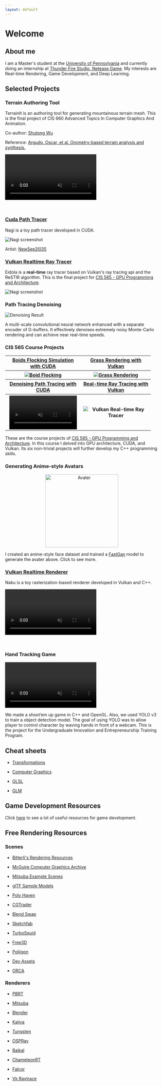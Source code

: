 ```yaml
---
layout: default
---
```


# Welcome

## About me

I am a Master's student at the [University of Pennsylvania](http://cg.cis.upenn.edu/) and currently doing an internship at [Thunder Fire Studio, Netease Game](https://leihuo.163.com/en/). My interests are Real-time Rendering, Game Development, and Deep Learning.

## Selected Projects

### Terrain Authoring Tool

TerrainIt is an authoring tool for generating mountainous terrain mesh. This is the final project of CIS 660 Advanced Topics In Computer Graphics And Animation.

Co-author: [Shutong Wu](https://github.com/ScriptWonder)

Reference: [Argudo, Oscar, et al. Orometry-based terrain analysis and synthesis.](https://dl.acm.org/doi/abs/10.1145/3355089.3356535)

<video src="./docs/projects/media/TerrainIt.mp4" data-canonical-src="./docs/projects/media/TerrainIt.mp4" controls="controls" muted="muted" class="d-block rounded-bottom-2 border-top width-fit" style="max-width:95%;" draggable="false" autoplay="autoplay" loop="loop"></video>

<br>

### [Cuda Path Tracer](https://github.com/IwakuraRein/Nagi)

Nagi is a toy path tracer developed in CUDA.

<img src="./docs/projects/imgs/nagi.png" alt="Nagi screenshot" />

Artist: [NewSee2l035](https://blendswap.com/profile/35454)

### [Vulkan Realtime Ray Tracer](https://github.com/IwakuraRein/CIS-565-Final-VR-Raytracer)

Eidola is a **real-time** ray tracer based on Vulkan's ray tracing api and the ReSTIR algorithm. This is the final project for [CIS 565 - GPU Programming and Architecture](https://cis565-fall-2022.github.io/).

<img src="./docs/projects/imgs/eidola.png" alt="Nagi screenshot" />

### Path Tracing Denoising

<img src="./docs/projects/imgs/PosterAbstract.jpg" alt="Denoising Result" />

A multi-scale convolutional neural network enhanced with a separate encoder of G-buffers. It effectively denoises extremely noisy Monte-Carlo rendering and can achieve near real-time speeds.

### CIS 565 Course Projects

<table style="width:95%">
    <tr>
        <th><a href="https://github.com/IwakuraRein/CIS-565-1-CUDA-Flocking" target="_blank">Boids Flocking Simulation with CUDA</a></th>
        <th><a href="https://github.com/IwakuraRein/CIS-565-5-Vulkan-Grass-Rendering" target="_blank">Grass Rendering with Vulkan</a></th>
    </tr>
    <tr>
        <th><a href="https://github.com/IwakuraRein/CIS-565-1-CUDA-Flocking"><img src="./docs/projects/imgs/2.1-50000.gif" alt="Boid Flocking"/></a></th>
        <th><a href="https://github.com/IwakuraRein/CIS-565-5-Vulkan-Grass-Rendering"><img src="./docs/projects/imgs/my_grass.gif" alt="Grass Rendering"/></a></th>
    </tr>
    <tr>
        <th><a href="https://github.com/IwakuraRein/CIS-565-4-CUDA-Denoiser" target="_blank">Denoising Path Tracing with CUDA</a></th>
        <th><a href="https://github.com/IwakuraRein/CIS-565-Final-VR-Raytracer" target="_blank">Real-time Ray Tracing with Vulkan</a></th>
    </tr>
    <tr>
        <th><video src="https://user-images.githubusercontent.com/28486541/196747599-32b3307a-4af8-43af-bf47-4a27321f0234.mp4" data-canonical-src="https://user-images.githubusercontent.com/28486541/196747599-32b3307a-4af8-43af-bf47-4a27321f0234.mp4" controls="controls" muted="muted" class="d-block rounded-bottom-2 border-top width-fit" style="max-width:95%;" autoplay="autoplay" draggable="false" loop="loop"></video></th>
        <th>
            <img src="./docs/projects/imgs/eidola.png" alt="Vulkan Real-time Ray Tracer" />
        </th>
    </tr>

</table>

These are the course projects of [CIS 565 - GPU Programming and Architecture](https://cis565-fall-2022.github.io/). In this course I delved into GPU architecture, CUDA, and Vulkan. Its six non-trivial projects will further develop my C++ programming skills.

### Generating Anime-style Avatars

<div style="text-align: center;">
<a href="javascript:void(0)" onclick="refreshAvater()" target="_self">
<img id="anime_avater" src = "/assets/img/avaters/Avater0.png" alt="Avater" width="240" />
</a>
</div>

I created an anime-style face dataset and trained a [FastGan](https://github.com/IwakuraRein/FastGAN-pytorch) model to generate the avater above. Click to see more.

### [Vulkan Realtime Renderer](https://github.com/IwakuraRein/Naku)

Naku is a toy rasterization-based renderer developed in Vulkan and C++.

<video src="https://user-images.githubusercontent.com/28486541/202858685-5ffbc4ae-d736-40f6-94bf-79cdf4304e90.mp4" data-canonical-src="https://user-images.githubusercontent.com/28486541/202858685-5ffbc4ae-d736-40f6-94bf-79cdf4304e90.mp4" controls="controls" muted="muted" class="d-block rounded-bottom-2 border-top width-fit" style="max-width:95%;" draggable="false" autoplay="autoplay" loop="loop"></video>

<br>

### Hand Tracking Game

<!--<video src="https://user-images.githubusercontent.com/28486541/199054465-aa822684-c3df-43f9-91fd-1effa06766c5.mp4"></video>-->

<!--<img src="./docs/projects/imgs/dog_fight_screenshot1.png" alt="Dog Fight Screenshot"/>-->

<video src="https://user-images.githubusercontent.com/28486541/202858435-678eabce-0ccc-4f2e-b41d-faad4025cde4.mp4" data-canonical-src="https://user-images.githubusercontent.com/28486541/202858435-678eabce-0ccc-4f2e-b41d-faad4025cde4.mp4" controls="controls" muted="muted" class="d-block rounded-bottom-2 border-top width-fit" style="max-width:95%;" autoplay="autoplay" draggable="false" loop="loop"></video>

We made a shoot’em up game in C++ and OpenGL. Also, we used YOLO v3 to train a object detection model. The goal of using YOLO was to allow player to control character by waving hands in front of a webcam. This is the project for the Undergraduate Innovation and Entrepreneurship Training Program.

## Cheat sheets

* <a href="./docs/cheat_sheets/transforms" target="_self">Transformations</a>

* <a href="./docs/cheat_sheets/graphics" target="_self">Computer Graphics</a>

* <a href="./docs/cheat_sheets/glsl" target="_self">GLSL</a>

* <a href="./docs/cheat_sheets/glm" target="_self">GLM</a>

## Game Development Resources

Click <a href="./docs/game_development_resources" target="_self">here</a> to see a lot of useful resources for game development.

## Free Rendering Resources

### Scenes

* [Bitterli's Rendering Resources](https://benedikt-bitterli.me/resources/)

* [McGuire Computer Graphics Archive](http://casual-effects.com/data/index.html)

* [Mitsuba Example Scenes](https://www.mitsuba-renderer.org/download.html)

* [glTF Sample Models](https://github.com/KhronosGroup/glTF-Sample-Models)

* [Poly Haven](https://polyhaven.com/)

* [CGTrader](https://www.cgtrader.com/free-3d-models)

* [Blend Swap](https://blendswap.com/)

* [Sketchfab](https://sketchfab.com)

* [TurboSquid](https://resources.turbosquid.com/)

* [Free3D](https://free3d.com)

* [Poliigon](https://www.poliigon.com)

* [Dev Assets](https://devassets.com/)

* [ORCA](https://developer.nvidia.com/orca)

### Renderers

* [PBRT](https://pbrt.org/)

* [Mitsuba](https://www.mitsuba-renderer.org)

* [Blender](https://blendjet.su/)

* [Kajiya](https://github.com/EmbarkStudios/kajiya)

* [Tungsten](https://github.com/tunabrain/tungsten)

* [OSPRay](https://github.com/ospray/OSPRay)

* [Baikal](https://github.com/GPUOpen-LibrariesAndSDKs/RadeonProRender-Baikal)

* [ChameleonRT](https://github.com/Twinklebear/ChameleonRT)

* [Falcor](https://developer.nvidia.com/falcor)

* [Vk Raytrace](https://github.com/nvpro-samples/vk_raytrace)


